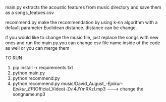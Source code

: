 main.py extracts the acoustic features from music directory and save them as a songs_featues.csv

recommend.py make the recommendation by using k-nn algorithm with a default parameter Euclidean distance. distance can be change.

if you would like to change the music file, just replace the songs with new ones and run the main.py.you can change csv file name inside of the code as well or you can merge them

TO RUN

1. pip install -r requirements.txt
2. python main.py
3. python recommend.py
4. python recommend.py music/David_August_-_Epikur_-_Epikur_EP_\(Official_Video\)-Zvi4JYmRXzI.mp3  ---> change the songname.mp3 
